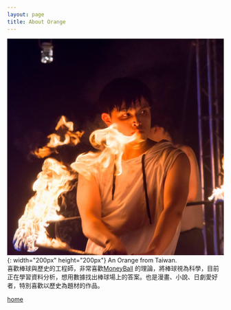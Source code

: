 ```yaml
---
layout: page
title: About Orange
---
```

![My Bio](https://github.com/star32134212/OrangeBlog/blob/gh-pages/public/fire.png
){: width="200px" height="200px"}
An Orange from Taiwan.   
喜歡棒球與歷史的工程師，非常喜歡[MoneyBall](https://en.wikipedia.org/wiki/Moneyball_(film)) 的理論，將棒球視為科學，目前正在學習資料分析，想用數據找出棒球場上的答案。也是漫畫、小說、日劇愛好者，特別喜歡以歷史為題材的作品。  

[home](<{{ site.baseurl }}/>)
